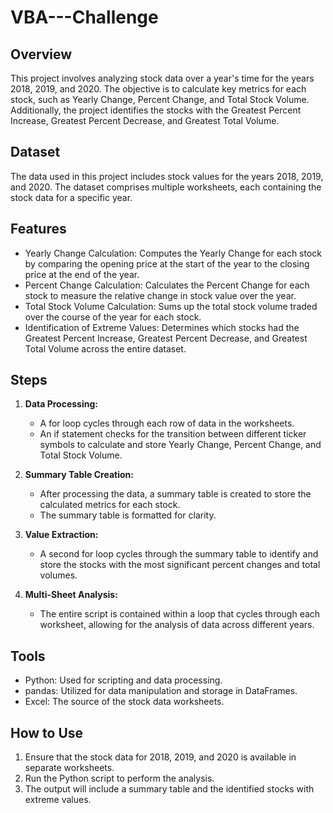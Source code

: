 # VBA---Challenge

## Overview

This project involves analyzing stock data over a year's time for the years 2018, 2019, and 2020. The objective is to calculate key metrics for each stock, such as Yearly Change, Percent Change, and Total Stock Volume. Additionally, the project identifies the stocks with the Greatest Percent Increase, Greatest Percent Decrease, and Greatest Total Volume.

## Dataset

The data used in this project includes stock values for the years 2018, 2019, and 2020. The dataset comprises multiple worksheets, each containing the stock data for a specific year.

## Features

* Yearly Change Calculation:
Computes the Yearly Change for each stock by comparing the opening price at the start of the year to the closing price at the end of the year.
* Percent Change Calculation:
Calculates the Percent Change for each stock to measure the relative change in stock value over the year.
* Total Stock Volume Calculation:
Sums up the total stock volume traded over the course of the year for each stock.
* Identification of Extreme Values:
Determines which stocks had the Greatest Percent Increase, Greatest Percent Decrease, and Greatest Total Volume across the entire dataset.

## Steps

1. **Data Processing:**
   * A for loop cycles through each row of data in the worksheets.
   * An if statement checks for the transition between different ticker symbols to calculate and store Yearly Change, Percent Change, and Total Stock Volume.
     
2. **Summary Table Creation:**
   * After processing the data, a summary table is created to store the calculated metrics for each stock.
   * The summary table is formatted for clarity.
     
3. **Value Extraction:**
   * A second for loop cycles through the summary table to identify and store the stocks with the most significant percent changes and total volumes.
     
4. **Multi-Sheet Analysis:**
   * The entire script is contained within a loop that cycles through each worksheet, allowing for the analysis of data across different years.
  

## Tools

* Python: Used for scripting and data processing.
* pandas: Utilized for data manipulation and storage in DataFrames.
* Excel: The source of the stock data worksheets.
  
## How to Use

1. Ensure that the stock data for 2018, 2019, and 2020 is available in separate worksheets.
2. Run the Python script to perform the analysis.
3. The output will include a summary table and the identified stocks with extreme values.
